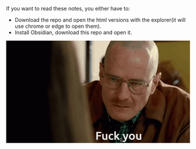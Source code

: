 If you want to read these notes, you either have to:
- Download the repo and open the html versions with the explorer(it will use chrome or edge to open them).
- Install Obsidian, download this repo and open it.

![](MD%20VERSIONS/z_images/walter-white-fuck-you-walt-fuck-you.gif)